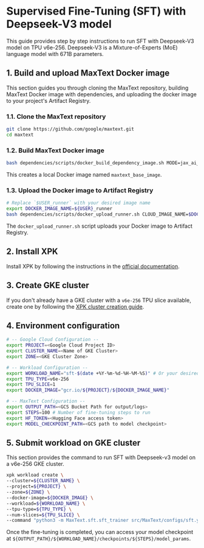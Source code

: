 <!--
 # Copyright 2023–2025 Google LLC
#
# Licensed under the Apache License, Version 2.0 (the "License");
# you may not use this file except in compliance with the License.
# You may obtain a copy of the License at
#
#    https://www.apache.org/licenses/LICENSE-2.0
#
# Unless required by applicable law or agreed to in writing, software
# distributed under the License is distributed on an "AS IS" BASIS,
# WITHOUT WARRANTIES OR CONDITIONS OF ANY KIND, either express or implied.
# See the License for the specific language governing permissions and
# limitations under the License.
 -->

# Supervised Fine-Tuning (SFT) with Deepseek-V3 model
This guide provides step by step instructions to run SFT with Deepseek-V3 model on TPU v6e-256. Deepseek-V3 is a Mixture-of-Experts (MoE) language model with 671B parameters.

## 1. Build and upload MaxText Docker image
This section guides you through cloning the MaxText repository, building MaxText Docker image with dependencies, and uploading the docker image to your project's Artifact Registry.

### 1.1. Clone the MaxText repository
```bash
git clone https://github.com/google/maxtext.git
cd maxtext
```

### 1.2. Build MaxText Docker image
```bash
bash dependencies/scripts/docker_build_dependency_image.sh MODE=jax_ai_image BASEIMAGE=us-docker.pkg.dev/cloud-tpu-images/jax-ai-image/tpu:latest
```
This creates a local Docker image named `maxtext_base_image`.

### 1.3. Upload the Docker image to Artifact Registry
```bash
# Replace `$USER_runner` with your desired image name
export DOCKER_IMAGE_NAME=${USER}_runner
bash dependencies/scripts/docker_upload_runner.sh CLOUD_IMAGE_NAME=$DOCKER_IMAGE_NAME
```
The `docker_upload_runner.sh` script uploads your Docker image to Artifact Registry.

## 2. Install XPK
Install XPK by following the instructions in the [official documentation](https://github.com/AI-Hypercomputer/xpk?tab=readme-ov-file#installation-via-pip).

## 3. Create GKE cluster
If you don't already have a GKE cluster with a `v6e-256` TPU slice available, create one by following the [XPK cluster creation guide](https://github.com/AI-Hypercomputer/xpk?tab=readme-ov-file#cluster-create).

## 4. Environment configuration
```bash
# -- Google Cloud Configuration --
export PROJECT=<Google Cloud Project ID>
export CLUSTER_NAME=<Name of GKE Cluster>
export ZONE=<GKE Cluster Zone>

# -- Workload Configuration --
export WORKLOAD_NAME="sft-$(date +%Y-%m-%d-%H-%M-%S)" # Or your desired workload name
export TPU_TYPE=v6e-256
export TPU_SLICE=1
export DOCKER_IMAGE="gcr.io/${PROJECT}/${DOCKER_IMAGE_NAME}"

# -- MaxText Configuration --
export OUTPUT_PATH=<GCS Bucket Path for output/logs>
export STEPS=100 # Number of fine-tuning steps to run
export HF_TOKEN=<Hugging Face access token>
export MODEL_CHECKPOINT_PATH=<GCS path to model checkpoint>
```

## 5. Submit workload on GKE cluster
This section provides the command to run SFT with Deepseek-v3 model on a v6e-256 GKE cluster.
```bash
xpk workload create \
--cluster=${CLUSTER_NAME} \
--project=${PROJECT} \
--zone=${ZONE} \
--docker-image=${DOCKER_IMAGE} \
--workload=${WORKLOAD_NAME} \
--tpu-type=${TPU_TYPE} \
--num-slices=${TPU_SLICE} \
--command "python3 -m MaxText.sft.sft_trainer src/MaxText/configs/sft.yml run_name=$WORKLOAD_NAME base_output_directory=$OUTPUT_PATH model_name=deepseek3-671b load_parameters_path=$MODEL_CHECKPOINT_PATH hf_access_token=$HF_TOKEN tokenizer_path=deepseek-ai/DeepSeek-V3 per_device_batch_size=1 steps=$STEPS profiler=xplane megablox=False sparse_matmul=False ici_expert_parallelism=16 ici_fsdp_parallelism=16 weight_dtype=bfloat16 dtype=bfloat16 remat_policy=full decoder_layer_input=offload sa_block_q=2048 sa_block_q_dkv=2048 sa_block_q_dq=2048 opt_type=sgd attention=flash capacity_factor=1.0 max_target_length=2048"
```
Once the fine-tuning is completed, you can access your model checkpoint at `${OUTPUT_PATH}/${WORKLOAD_NAME}/checkpoints/${STEPS}/model_params`.

